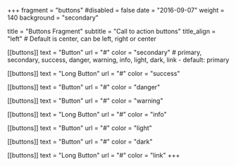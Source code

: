 +++
fragment = "buttons"
#disabled = false
date = "2016-09-07"
weight = 140
background = "secondary"

title = "Buttons Fragment"
subtitle = "Call to action buttons"
title_align = "left" # Default is center, can be left, right or center

[[buttons]]
  text = "Button"
  url = "#"
  color = "secondary" # primary, secondary, success, danger, warning, info, light, dark, link - default: primary

[[buttons]]
  text = "Long Button"
  url = "#"
  color = "success"

[[buttons]]
  text = "Button"
  url = "#"
  color = "danger"

[[buttons]]
  text = "Button"
  url = "#"
  color = "warning"

[[buttons]]
  text = "Long Button"
  url = "#"
  color = "info"

[[buttons]]
  text = "Button"
  url = "#"
  color = "light"

[[buttons]]
  text = "Button"
  url = "#"
  color = "dark"

[[buttons]]
  text = "Long Button"
  url = "#"
  color = "link"
+++
